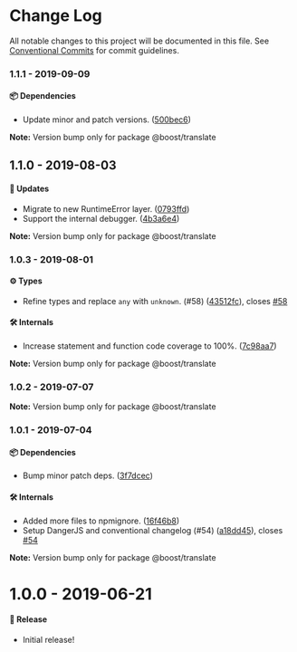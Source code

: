 # Change Log

All notable changes to this project will be documented in this file.
See [Conventional Commits](https://conventionalcommits.org) for commit guidelines.

### 1.1.1 - 2019-09-09

#### 📦 Dependencies

- Update minor and patch versions. ([500bec6](https://github.com/milesj/boost/tree/master/packages/log/commit/500bec6))

**Note:** Version bump only for package @boost/translate





## 1.1.0 - 2019-08-03

#### 🚀 Updates

- Migrate to new RuntimeError layer. ([0793ffd](https://github.com/milesj/boost/tree/master/packages/log/commit/0793ffd))
- Support the internal debugger. ([4b3a6e4](https://github.com/milesj/boost/tree/master/packages/log/commit/4b3a6e4))

**Note:** Version bump only for package @boost/translate





### 1.0.3 - 2019-08-01

#### ⚙️ Types

- Refine types and replace `any` with `unknown`. (#58) ([43512fc](https://github.com/milesj/boost/tree/master/packages/log/commit/43512fc)), closes [#58](https://github.com/milesj/boost/tree/master/packages/log/issues/58)

#### 🛠 Internals

- Increase statement and function code coverage to 100%. ([7c98aa7](https://github.com/milesj/boost/tree/master/packages/log/commit/7c98aa7))

**Note:** Version bump only for package @boost/translate





### 1.0.2 - 2019-07-07

**Note:** Version bump only for package @boost/translate





### 1.0.1 - 2019-07-04

#### 📦 Dependencies

- Bump minor patch deps. ([3f7dcec](https://github.com/milesj/boost/tree/master/packages/log/commit/3f7dcec))

#### 🛠 Internals

- Added more files to npmignore. ([16f46b8](https://github.com/milesj/boost/tree/master/packages/log/commit/16f46b8))
- Setup DangerJS and conventional changelog (#54) ([a18dd45](https://github.com/milesj/boost/tree/master/packages/log/commit/a18dd45)), closes [#54](https://github.com/milesj/boost/tree/master/packages/log/issues/54)

**Note:** Version bump only for package @boost/translate





# 1.0.0 - 2019-06-21

#### 🎉 Release

- Initial release!
